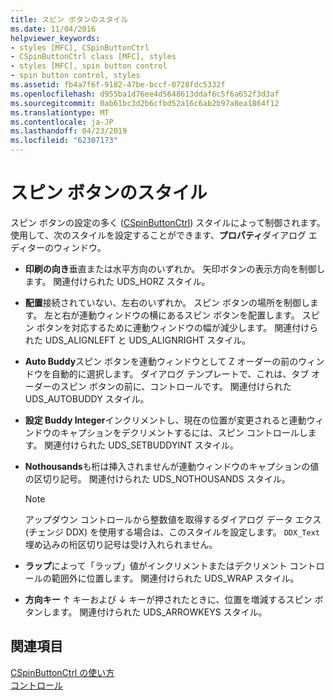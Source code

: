 ```yaml
---
title: スピン ボタンのスタイル
ms.date: 11/04/2016
helpviewer_keywords:
- styles [MFC], CSpinButtonCtrl
- CSpinButtonCtrl class [MFC], styles
- styles [MFC], spin button control
- spin button control, styles
ms.assetid: fb4a7f6f-9182-47be-bccf-0728fdc5332f
ms.openlocfilehash: d955ba1d76ee4d5648613ddaf6c5f6a652f3d3af
ms.sourcegitcommit: 0ab61bc3d2b6cfbd52a16c6ab2b97a8ea1864f12
ms.translationtype: MT
ms.contentlocale: ja-JP
ms.lasthandoff: 04/23/2019
ms.locfileid: "62307173"
---
```

# <a name="spin-button-styles"></a>スピン ボタンのスタイル

スピン ボタンの設定の多く ([CSpinButtonCtrl](../mfc/reference/cspinbuttonctrl-class.md)) スタイルによって制御されます。 使用して、次のスタイルを設定することができます、**プロパティ**ダイアログ エディターのウィンドウ。

- **印刷の向き**垂直または水平方向のいずれか。 矢印ボタンの表示方向を制御します。 関連付けられた UDS_HORZ スタイル。

- **配置**接続されていない、左右のいずれか。 スピン ボタンの場所を制御します。 左と右が連動ウィンドウの横にあるスピン ボタンを配置します。 スピン ボタンを対応するために連動ウィンドウの幅が減少します。 関連付けられた UDS_ALIGNLEFT と UDS_ALIGNRIGHT スタイル。

- **Auto Buddy**スピン ボタンを連動ウィンドウとして Z オーダーの前のウィンドウを自動的に選択します。 ダイアログ テンプレートで、これは、タブ オーダーのスピン ボタンの前に、コントロールです。 関連付けられた UDS_AUTOBUDDY スタイル。

- **設定 Buddy Integer**インクリメントし、現在の位置が変更されると連動ウィンドウのキャプションをデクリメントするには、スピン コントロールします。 関連付けられた UDS_SETBUDDYINT スタイル。

- **Nothousands**も桁は挿入されませんが連動ウィンドウのキャプションの値の区切り記号。 関連付けられた UDS_NOTHOUSANDS スタイル。

    > [!NOTE]
    >  アップダウン コントロールから整数値を取得するダイアログ データ エクス (チェンジ DDX) を使用する場合は、このスタイルを設定します。 `DDX_Text` 埋め込みの桁区切り記号は受け入れられません。

- **ラップ**によって「ラップ」値がインクリメントまたはデクリメント コントロールの範囲外に位置します。 関連付けられた UDS_WRAP スタイル。

- **方向キー** ↑ キーおよび ↓ キーが押されたときに、位置を増減するスピン ボタンします。 関連付けられた UDS_ARROWKEYS スタイル。

## <a name="see-also"></a>関連項目

[CSpinButtonCtrl の使い方](../mfc/using-cspinbuttonctrl.md)<br/>
[コントロール](../mfc/controls-mfc.md)
